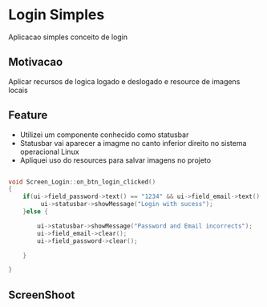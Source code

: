 # Login Simples
Aplicacao simples conceito de login 

## Motivacao
Aplicar recursos de logica logado e deslogado e resource de imagens locais


## Feature
- Utilizei um componente conhecido como statusbar
- Statusbar vai aparecer a imagme no canto inferior direito no sistema operacional Linux
- Apliquei uso do resources para salvar imagens no projeto



``` c++

void Screen_Login::on_btn_login_clicked()
{
    if(ui->field_password->text() == "1234" && ui->field_email->text() == "kenji@gmail"  ){
         ui->statusbar->showMessage("Login with sucess");
    }else {

        ui->statusbar->showMessage("Password and Email incorrects");
        ui->field_email->clear();
        ui->field_password->clear();

    }

}

```

##


## ScreenShoot




